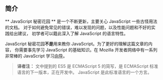 ﻿## 简介

** JavaScript 秘密花园 ** 是一个不断更新，主要关心 JavaScript 一些古怪用法的文档。
对于如何避免常见的错误，难以发现的问题，以及性能问题和不好的实践给出建议，
初学者可以籍此深入了解 JavaScript 的语言特性。

JavaScript 秘密花园**不是**用来教你 JavaScript。为了更好的理解这篇文章的内容，
你需要事先学习 JavaScript 的基础知识。在 Mozilla 开发者网络中有一系列非常棒的 JavaScript 学习[向导][1]。

> **译者注：** 文中提到的 ES5 是 ECMAScript 5 的简写，是 ECMAScript 标准语言的下一版本，正在开发中。
JavaScript 是此标准语言的一个方言。

[1]: https://developer.mozilla.org/en/JavaScript/Guide

